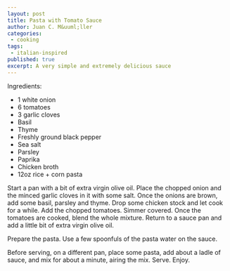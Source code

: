 ```yaml
---
layout: post
title: Pasta with Tomato Sauce
author: Juan C. M&uuml;ller
categories:
 - cooking
tags:
 - italian-inspired
published: true
excerpt: A very simple and extremely delicious sauce
---
```


Ingredients:

* 1 white onion
* 6 tomatoes
* 3 garlic cloves
* Basil
* Thyme
* Freshly ground black pepper
* Sea salt
* Parsley
* Paprika
* Chicken broth
* 12oz rice + corn pasta

Start a pan with a bit of extra virgin olive oil. Place the chopped onion and the minced garlic cloves in it with some salt. Once the onions are brown, add some basil, parsley and thyme. Drop some chicken stock and let cook for a while. Add the chopped tomatoes. Simmer covered. Once the tomatoes are cooked, blend the whole mixture. Return to a sauce pan and add a little bit of extra virgin olive oil.

Prepare the pasta. Use a few spoonfuls of the pasta water on the sauce.

Before serving, on a different pan, place some pasta, add about a ladle of sauce, and mix for about a minute, airing the mix. Serve. Enjoy.
